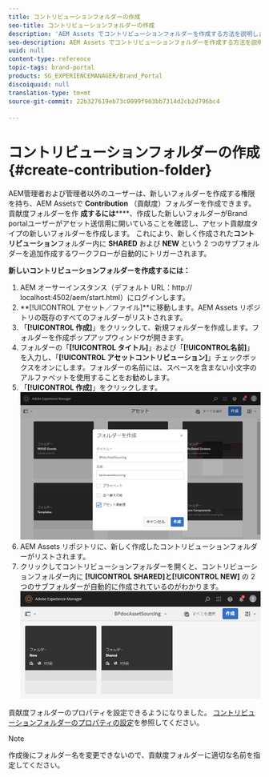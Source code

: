 ```yaml
---
title: コントリビューションフォルダーの作成
seo-title: コントリビューションフォルダーの作成
description: 'AEM Assets でコントリビューションフォルダーを作成する方法を説明します。 '
seo-description: AEM Assets でコントリビューションフォルダーを作成する方法を説明します。
uuid: null
content-type: reference
topic-tags: brand-portal
products: SG_EXPERIENCEMANAGER/Brand_Portal
discoiquuid: null
translation-type: tm+mt
source-git-commit: 22b327619eb73c0099f903bb7314d2cb2d796bc4

---
```



# コントリビューションフォルダーの作成 {#create-contribution-folder}

AEM管理者および管理者以外のユーザーは、新しいフォルダーを作成する権限を持ち、AEM Assetsで **Contribution** （貢献度）フォルダーを作成できます。
貢献度フォルダーを作 **成するには******、作成した新しいフォルダーがBrand portalユーザーがアセット送信用に開いていることを確認し、アセット貢献度タイプの新しいフォルダーを作成します。  これにより、新しく作成された&#x200B;**コントリビューション**&#x200B;フォルダー内に **SHARED** および **NEW** という 2 つのサブフォルダーを追加作成するワークフローが自動的にトリガーされます。

**新しいコントリビューションフォルダーを作成するには：**
1. AEM オーサーインスタンス（デフォルト URL：http:// localhost:4502/aem/start.html）にログインします。
1. **[!UICONTROL アセット／ファイル]**に移動します。AEM Assets リポジトリの既存のすべてのフォルダーがリストされます。
1. 「**[!UICONTROL 作成]**」をクリックして、新規フォルダーを作成します。フォルダーを作成ポップアップウィンドウが開きます。
1. フォルダーの「**[!UICONTROL タイトル]**」および「**[!UICONTROL &#x200B;名前]**」を入力し、「**[!UICONTROL アセットコントリビューション]**」チェックボックスをオンにします。フォルダーの名前には、スペースを含まない小文字のアルファベットを使用することをお勧めします。
1. 「**[!UICONTROL 作成]**」をクリックします。   ![](assets/create-contribution-folder.png)
1. AEM Assets リポジトリに、新しく作成したコントリビューションフォルダーがリストされます。
1. クリックしてコントリビューションフォルダーを開くと、コントリビューションフォルダー内に **[!UICONTROL SHARED]**と**[!UICONTROL  NEW]** の 2 つのサブフォルダーが自動的に作成されているのがわかります。\
   ![](assets/contribution-folder.png)

貢献度フォルダーのプロパティを設定できるようになりました。 [コントリビューションフォルダーのプロパティの設定](brand-portal-configure-contribution-folder-properties.md)を参照してください。

>[!NOTE]
>
>作成後にフォルダー名を変更できないので、貢献度フォルダーに適切な名前を指定してください。